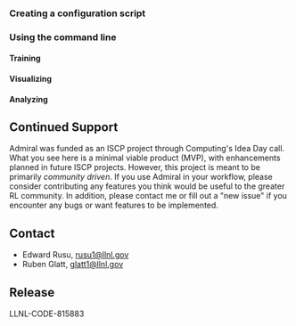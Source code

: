 

### Creating a configuration script



### Using the command line 

#### Training


#### Visualizing

#### Analyzing

Continued Support
-----------------
Admiral was funded as an ISCP project through Computing's Idea Day call. What you
see here is a minimal viable product (MVP), with enhancements planned in future
ISCP projects. However, this project is meant to be primarily *community driven*.
If you use Admiral in your workflow, please consider contributing any features
you think would be useful to the greater RL community. In addition, please contact
me or fill out a "new issue" if you encounter any bugs or want features to be
implemented.

Contact
-------
* Edward Rusu, rusu1@llnl.gov
* Ruben Glatt, glatt1@llnl.gov

Release
-------
LLNL-CODE-815883